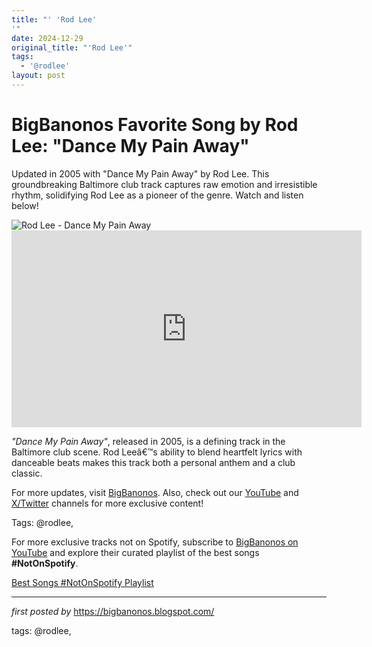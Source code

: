```yaml
---
title: "' 'Rod Lee'
'"
date: 2024-12-29
original_title: "'Rod Lee'"
tags:
  - '@rodlee'
layout: post
---
```

<!-- Title of the Post -->
<h1 >BigBanonos Favorite Song by Rod Lee: "Dance My Pain Away"</h1> <!-- Introductory Text -->
<p >Updated in 2005 with "Dance My Pain Away" by Rod Lee. This groundbreaking Baltimore club track captures raw emotion and irresistible rhythm, solidifying Rod Lee as a pioneer of the genre. Watch and listen below!</p> <!-- Featured Image -->
<div > <img src="https://i.scdn.co/image/ab67616d00001e02634c301fdec6f27bce535cd5" alt="Rod Lee - Dance My Pain Away" />
</div> <!-- YouTube Video Embed -->
<div > <iframe width="560" height="315" src="https://www.youtube.com/embed/quUSjngSmN0" title="Rod Lee - Dance My Pain Away" frameborder="0" allowfullscreen></iframe>
</div> <!-- Song Information -->
<div > <p><em>"Dance My Pain Away"</em>, released in 2005, is a defining track in the Baltimore club scene. Rod Leeâ€™s ability to blend heartfelt lyrics with danceable beats makes this track both a personal anthem and a club classic.</p>
</div> <!-- Footer Links -->
<div > <p>For more updates, visit <a href="https://bigbanonos.blogspot.com/" target="_blank">BigBanonos</a>. Also, check out our <a href="https://www.youtube.com/@BigBanonos" target="_blank">YouTube</a> and <a href="https://x.com/bigbanonos" target="_blank">X/Twitter</a> channels for more exclusive content!</p>
</div> <!-- Tags -->
<p >Tags: @rodlee,</p>


<!--Subscribe and Playlist Links-->
<div>
    <p>For more exclusive tracks not on Spotify, subscribe to <a href="https://www.youtube.com/@BigBanonos" target="_blank">BigBanonos on YouTube</a> and explore their curated playlist of the best songs <strong>#NotOnSpotify</strong>.</p>
    <p><a href="https://www.youtube.com/playlist?list=PLtuNtuTatqI0kFahUCbtbfenC_ET5O_tr" target="_blank">Best Songs #NotOnSpotify Playlist<br /></a></p></div>

<hr />

<p><em>first posted by</em> <a href="https://bigbanonos.blogspot.com/" rel="noopener" target="_new">https://bigbanonos.blogspot.com/</a></p>

<p>tags: @rodlee,</p>
